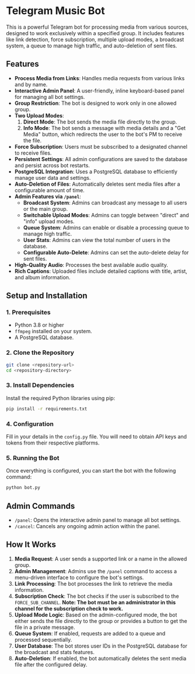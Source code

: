# Telegram Music Bot

This is a powerful Telegram bot for processing media from various sources, designed to work exclusively within a specified group. It includes features like link detection, force subscription, multiple upload modes, a broadcast system, a queue to manage high traffic, and auto-deletion of sent files.

## Features

- **Process Media from Links**: Handles media requests from various links and by name.
- **Interactive Admin Panel**: A user-friendly, inline keyboard-based panel for managing all bot settings.
- **Group Restriction**: The bot is designed to work only in one allowed group.
- **Two Upload Modes**:
    1.  **Direct Mode**: The bot sends the media file directly to the group.
    2.  **Info Mode**: The bot sends a message with media details and a "Get Media" button, which redirects the user to the bot's PM to receive the file.
- **Force Subscription**: Users must be subscribed to a designated channel to receive files.
- **Persistent Settings**: All admin configurations are saved to the database and persist across bot restarts.
- **PostgreSQL Integration**: Uses a PostgreSQL database to efficiently manage user data and settings.
- **Auto-Deletion of Files**: Automatically deletes sent media files after a configurable amount of time.
- **Admin Features via `/panel`**:
    - **Broadcast System**: Admins can broadcast any message to all users or the main group.
    - **Switchable Upload Modes**: Admins can toggle between "direct" and "info" upload modes.
    - **Queue System**: Admins can enable or disable a processing queue to manage high traffic.
    - **User Stats**: Admins can view the total number of users in the database.
    - **Configurable Auto-Delete**: Admins can set the auto-delete delay for sent files.
- **High-Quality Audio**: Processes the best available audio quality.
- **Rich Captions**: Uploaded files include detailed captions with title, artist, and album information.

## Setup and Installation

### 1. Prerequisites

- Python 3.8 or higher
- `ffmpeg` installed on your system.
- A PostgreSQL database.

### 2. Clone the Repository

```bash
git clone <repository-url>
cd <repository-directory>
```

### 3. Install Dependencies

Install the required Python libraries using pip:

```bash
pip install -r requirements.txt
```

### 4. Configuration

Fill in your details in the `config.py` file. You will need to obtain API keys and tokens from their respective platforms.

### 5. Running the Bot

Once everything is configured, you can start the bot with the following command:

```bash
python bot.py
```

## Admin Commands

-   `/panel`: Opens the interactive admin panel to manage all bot settings.
-   `/cancel`: Cancels any ongoing admin action within the panel.

## How It Works

1.  **Media Request**: A user sends a supported link or a name in the allowed group.
2.  **Admin Management**: Admins use the `/panel` command to access a menu-driven interface to configure the bot's settings.
3.  **Link Processing**: The bot processes the link to retrieve the media information.
4.  **Subscription Check**: The bot checks if the user is subscribed to the `FORCE_SUB_CHANNEL`. **Note: The bot must be an administrator in this channel for the subscription check to work.**
5.  **Upload Mode Logic**: Based on the admin-configured mode, the bot either sends the file directly to the group or provides a button to get the file in a private message.
6.  **Queue System**: If enabled, requests are added to a queue and processed sequentially.
7.  **User Database**: The bot stores user IDs in the PostgreSQL database for the broadcast and stats features.
8.  **Auto-Deletion**: If enabled, the bot automatically deletes the sent media file after the configured delay.